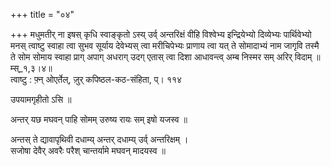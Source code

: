+++
title = "०४"

+++
मधुमतीर् ना इषस् कृधि स्वाङ्कृतो ऽस्य् उर्व् अन्तरिक्षं वीहि विश्वेभ्य इन्द्रियेभ्यो दिव्येभ्यः पार्थिवेभ्यो मनस् त्वाष्टु स्वाहा त्वा सुभव सूर्याय देवेभ्यस् त्वा मरीचिपेभ्यः प्राणाय त्वा यत् ते सोमादाभ्यं नाम जागृवि तस्मै ते सोम सोमाय स्वाहा प्राग् अपाग् अधराग् उदग् एतास् त्वा दिशा आधावन्त्व् अम्ब निस्मर सम् अरिर् विदाम् ॥म्स्_१,३।४॥  
त्वाष्टु : फ़्न् ओएर्तेल्, ज़ुर् कपिष्ठल-कठ-संहिता, प्। ११४  
    
उपयामगृहीतो ऽसि ॥  
    
अन्तर् यछ मघवन् पाहि सोमम् उरुष्य रायः सम् इषो यजस्व ॥  
    
अन्तस् ते द्यावापृथिवी दधाम्य् अन्तर् दधाम्य् उर्व् अन्तरिक्षम् ।  
सजोषा देवैर् अवरैः परैश् चान्तर्यामे मघवन् मादयस्व ॥  
    
